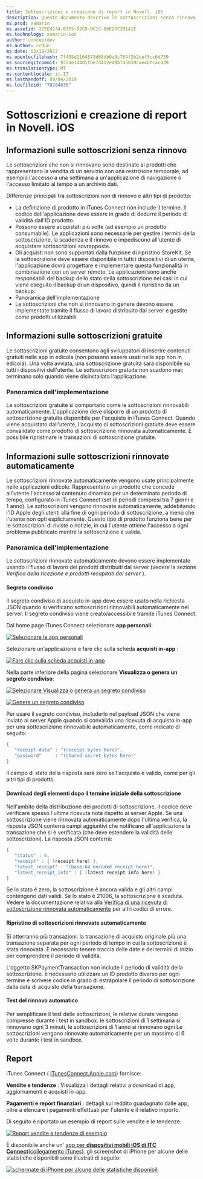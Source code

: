 ```yaml
---
title: Sottoscrizioni e creazione di report in Novell. iOS
description: Questo documento descrive le sottoscrizioni senza rinnovo, le sottoscrizioni gratuite, le sottoscrizioni rinnovate automaticamente e l'uso di iTunes Connect per creare report su questi elementi.
ms.prod: xamarin
ms.assetid: 27EE4234-07F5-D2CD-DC1C-86E27C20141E
ms.technology: xamarin-ios
author: conceptdev
ms.author: crdun
ms.date: 03/18/2017
ms.openlocfilehash: 7f455d2164573d68db0a9c764f2b2cef5cc6d739
ms.sourcegitcommit: 933de144d1fbe7d412e49b743839cae4bfcac439
ms.translationtype: MT
ms.contentlocale: it-IT
ms.lasthandoff: 09/04/2019
ms.locfileid: "70284036"
---
```

# <a name="subscriptions-and-reporting-in-xamarinios"></a>Sottoscrizioni e creazione di report in Novell. iOS

## <a name="about-non-renewing-subscriptions"></a>Informazioni sulle sottoscrizioni senza rinnovo

Le sottoscrizioni che non si rinnovano sono destinate ai prodotti che rappresentano la vendita di un servizio con una restrizione temporale, ad esempio l'accesso a una settimana a un'applicazione di navigazione o l'accesso limitato al tempo a un archivio dati.   
   
Differenze principali tra sottoscrizioni non di rinnovo e altri tipi di prodotto:

- La definizione di prodotto in iTunes Connect non include il termine. Il codice dell'applicazione deve essere in grado di dedurre il periodo di validità dall'ID prodotto. 
- Possono essere acquistati più volte (ad esempio un prodotto consumabile). Le applicazioni sono necessarie per gestire i termini della sottoscrizione, la scadenza e il rinnovo e impediscono all'utente di acquistare sottoscrizioni sovrapposte. 
- Gli acquisti non sono supportati dalla funzione di ripristino StoreKit. Se la sottoscrizione deve essere disponibile in tutti i dispositivi di un utente, l'applicazione dovrà progettare e implementare questa funzionalità in combinazione con un server remoto. Le applicazioni sono anche responsabili del backup dello stato della sottoscrizione nei casi in cui viene eseguito il backup di un dispositivo, quindi il ripristino da un backup. 
- Panoramica dell'implementazione
- Le sottoscrizioni che non si rinnovano in genere devono essere implementate tramite il flusso di lavoro distribuito dal server e gestite come prodotti utilizzabili. 


## <a name="about-free-subscriptions"></a>Informazioni sulle sottoscrizioni gratuite

Le sottoscrizioni gratuite consentono agli sviluppatori di inserire contenuti gratuiti nelle app in edicola (non possono essere usati nelle app non in edicola). Una volta avviata, una sottoscrizione gratuita sarà disponibile su tutti i dispositivi dell'utente. Le sottoscrizioni gratuite non scadono mai; terminano solo quando viene disinstallata l'applicazione.

### <a name="implementation-overview"></a>Panoramica dell'implementazione

Le sottoscrizioni gratuite si comportano come le sottoscrizioni rinnovabili automaticamente. L'applicazione deve disporre di un prodotto di sottoscrizione gratuita disponibile per l'acquisto in iTunes Connect. Quando viene acquistato dall'utente, l'acquisto di sottoscrizioni gratuite deve essere convalidato come prodotto di sottoscrizione rinnovata automaticamente. È possibile ripristinare le transazioni di sottoscrizione gratuite.


## <a name="about-auto-renewable-subscriptions"></a>Informazioni sulle sottoscrizioni rinnovate automaticamente

Le sottoscrizioni rinnovate automaticamente vengono usate principalmente nelle applicazioni edicole. Rappresentano un prodotto che concede all'utente l'accesso al contenuto dinamico per un determinato periodo di tempo, configurato in iTunes Connect (set di periodi compresi tra 7 giorni e 1 anno). Le sottoscrizioni vengono rinnovate automaticamente, addebitando l'ID Apple degli utenti alla fine di ogni periodo di sottoscrizione, a meno che l'utente non opti esplicitamente. Questo tipo di prodotto funziona bene per le sottoscrizioni di riviste o notizie, in cui l'utente ottiene l'accesso a ogni problema pubblicato mentre la sottoscrizione è valida.

### <a name="implementation-overview"></a>Panoramica dell'implementazione

Le sottoscrizioni rinnovate automaticamente devono essere implementate usando il flusso di lavoro dei prodotti distribuiti dal server (vedere la sezione *Verifica della ricezione e prodotti recapitati dal server* ).

#### <a name="shared-secret"></a>Segreto condiviso

Il segreto condiviso di acquisto in-app deve essere usato nella richiesta JSON quando si verificano sottoscrizioni rinnovabili automaticamente nel server. Il segreto condiviso viene creato/accessibile tramite iTunes Connect.

Dal home page iTunes Connect selezionare **app personali**:   
   
 [![](subscriptions-and-reporting-images/image2.png "Selezionare le app personali")](subscriptions-and-reporting-images/image2.png#lightbox)  
 
Selezionare un'applicazione e fare clic sulla scheda **acquisti in-app** :

[![](subscriptions-and-reporting-images/image6.png "Fare clic sulla scheda acquisti in-app")](subscriptions-and-reporting-images/image6.png#lightbox)

Nella parte inferiore della pagina selezionare **Visualizza o genera un segreto condiviso**:
   
 [![](subscriptions-and-reporting-images/image40.png "Selezionare Visualizza o genera un segreto condiviso")](subscriptions-and-reporting-images/image40.png#lightbox)

 [![](subscriptions-and-reporting-images/image41.png "Genera un segreto condiviso")](subscriptions-and-reporting-images/image41.png#lightbox)   
   
   
   
 Per usare il segreto condiviso, includerlo nel payload JSON che viene inviato ai server Apple quando si convalida una ricevuta di acquisto in-app per una sottoscrizione rinnovabile automaticamente, come indicato di seguito:

```csharp
{
   "receipt-data" : "(receipt bytes here)",
   "password"     : "(shared secret bytes here)"
}
```

Il campo di stato della risposta sarà zero se l'acquisto è valido, come per gli altri tipi di prodotto.

#### <a name="downloading-items-after-the-initial-subscription-term"></a>Download degli elementi dopo il termine iniziale della sottoscrizione

Nell'ambito della distribuzione dei prodotti di sottoscrizione, il codice deve verificare spesso l'ultima ricevuta nota rispetto ai server Apple. Se una sottoscrizione viene rinnovata automaticamente dopo l'ultima verifica, la risposta JSON conterrà campi aggiuntivi che notificano all'applicazione la transazione che si è verificata (che deve estendere la validità delle sottoscrizioni). La risposta JSON conterrà:

```csharp
{
   "status" : 0,
   "receipt" : { (receipt here) },
   "latest_receipt" : "(base-64 encoded receipt here)",
   "latest_receipt_info" : { (latest receipt info here) }
}
```

Se lo stato è zero, la sottoscrizione è ancora valida e gli altri campi contengono dati validi. Se lo stato è 21006, la sottoscrizione è scaduta. Vedere la documentazione relativa alla [Verifica di una ricevuta di sottoscrizione rinnovata automaticamente](https://developer.apple.com/library/ios/releasenotes/General/ValidateAppStoreReceipt/Chapters/ValidateRemotely.html) per altri codici di errore.

#### <a name="restoring-auto-renewable-subscriptions"></a>Ripristino di sottoscrizioni rinnovate automaticamente

Si otterranno più transazioni: la transazione di acquisto originale più una transazione separata per ogni periodo di tempo in cui la sottoscrizione è stata rinnovata. È necessario tenere traccia delle date e dei termini di inizio per comprendere il periodo di validità.   
   
   
   
 L'oggetto SKPaymentTransaction non include il periodo di validità della sottoscrizione. è necessario utilizzare un ID prodotto diverso per ogni termine e scrivere codice in grado di estrapolare il periodo di sottoscrizione dalla data di acquisto della transazione.

#### <a name="testing-auto-renewal"></a>Test del rinnovo automatico

Per semplificare il test delle sottoscrizioni, le relative durate vengono compresse durante i test in sandbox. le sottoscrizioni di 1 settimana si rinnovano ogni 3 minuti, le sottoscrizioni di 1 anno si rinnovano ogni Le sottoscrizioni vengono rinnovate automaticamente per un massimo di 6 volte durante i test in sandbox.

## <a name="reporting"></a>Report

iTunes Connect ( [iTunesConnect.Apple.com](http://itunesconnect.apple.com)) fornisce:   
   
 **Vendite e tendenze** : Visualizza i dettagli relativi a download di app, aggiornamenti e acquisti in-app.   
   
 **Pagamenti e report finanziari** : dettagli sul reddito guadagnato dalle app, oltre a elencare i pagamenti effettuati per l'utente e il relativo importo.

Di seguito è riportato un esempio di report sulle vendite e le tendenze:   

 [![](subscriptions-and-reporting-images/image42.png "Report vendite e tendenze di esempio")](subscriptions-and-reporting-images/image42.png#lightbox)   
   
 È disponibile anche un' [app per **dispositivi mobili iOS di ITC Connect**(collegamento iTunes)](http://itunes.apple.com/us/app/itunes-connect-mobile/id376771144?mt=8).
gli screenshot di iPhone per alcune delle statistiche disponibili sono illustrati di seguito:   
   
 [![](subscriptions-and-reporting-images/image43.png "schermate di iPhone per alcune delle statistiche disponibili")](subscriptions-and-reporting-images/image43.png#lightbox)

